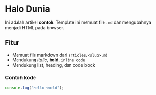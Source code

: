 # Halo Dunia

Ini adalah artikel **contoh**. Template ini memuat file `.md` dan mengubahnya menjadi HTML pada browser.

## Fitur

- Memuat file markdown dari `articles/<slug>.md`
- Mendukung *italic*, **bold**, `inline code`
- Mendukung list, heading, dan code block

### Contoh kode
```js
console.log("Hello world");
